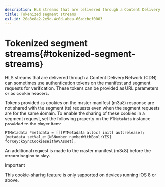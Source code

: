 ```yaml
---
description: HLS streams that are delivered through a Content Delivery Network (CDN) can sometimes use authentication tokens on the manifest and segment requests for verification. These tokens can be provided as URL parameters or as cookie headers.
title: Tokenized segment streams
exl-id: 20a3e8a2-2e9d-4c0d-abea-66edcbcf0003
---
```

# Tokenized segment streams{#tokenized-segment-streams}

HLS streams that are delivered through a Content Delivery Network (CDN) can sometimes use authentication tokens on the manifest and segment requests for verification. These tokens can be provided as URL parameters or as cookie headers.

Tokens provided as cookies on the master manifest (m3u8) response are not shared with the segment (ts) requests even when the segment requests are for the same domain. To enable the sharing of these cookies in a segment request, set the following property on the `PTMetadata` instance provided to the player item:&nbsp; 

```
PTMetadata *metadata = [[[PTMetadata alloc] init] autorelease]; 
[metadata setValue:[NSNumber numberWithBool:YES] forKey:kSyncCookiesWithAVAsset]; 

```

An additional request is made to the master manifest (m3u8) before the stream begins to play.

>[!IMPORTANT]
>
>This cookie-sharing feature is only supported on devices running iOS 8 or above.
